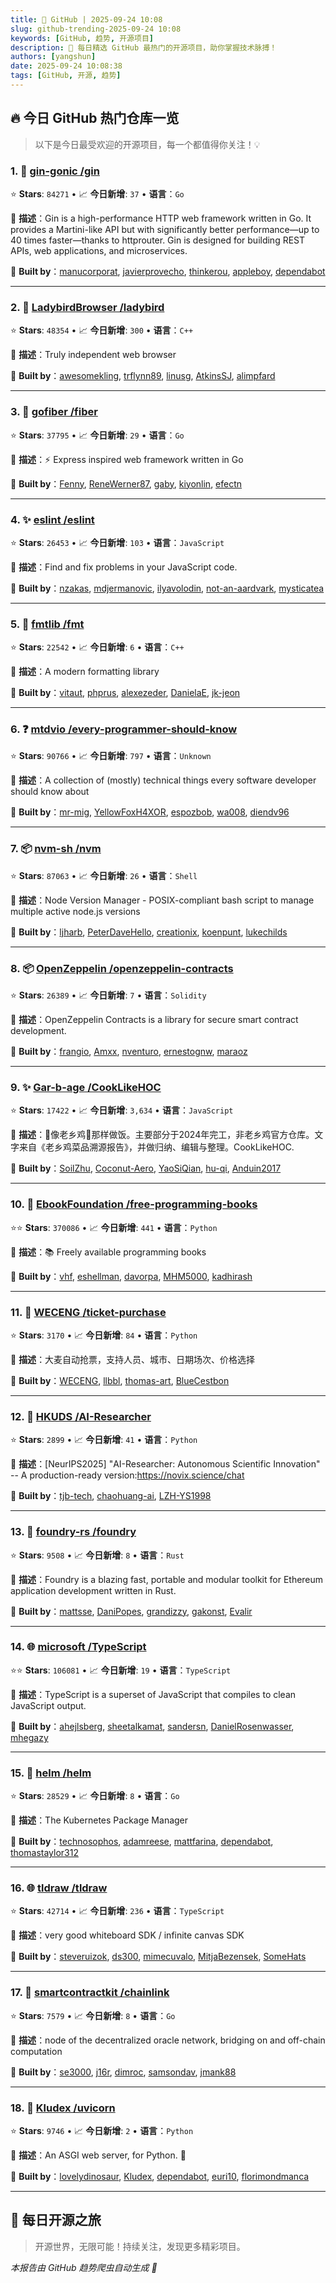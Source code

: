 ```yaml
---
title: 🚀 GitHub | 2025-09-24 10:08
slug: github-trending-2025-09-24 10:08
keywords: [GitHub, 趋势, 开源项目]
description: 🌟 每日精选 GitHub 最热门的开源项目，助你掌握技术脉搏！
authors: [yangshun]
date: 2025-09-24 10:08:38
tags: [GitHub, 开源, 趋势]
---
```


## 🔥 今日 GitHub 热门仓库一览

> 以下是今日最受欢迎的开源项目，每一个都值得你关注！💡

### 1. 🚦 [gin-gonic /gin](https://github.com/gin-gonic/gin)

⭐ **Stars**: `84271`   •   📈 **今日新增**: `37`   •   **语言**：`Go`

📝 **描述**：Gin is a high-performance HTTP web framework written in Go. It provides a Martini-like API but with significantly better performance—up to 40 times faster—thanks to httprouter. Gin is designed for building REST APIs, web applications, and microservices.

🤝 **Built by**：[manucorporat](https://github.com/manucorporat), [javierprovecho](https://github.com/javierprovecho), [thinkerou](https://github.com/thinkerou), [appleboy](https://github.com/appleboy), [dependabot](https://github.com/dependabot)

---

### 2. 🔧 [LadybirdBrowser /ladybird](https://github.com/LadybirdBrowser/ladybird)

⭐ **Stars**: `48354`   •   📈 **今日新增**: `300`   •   **语言**：`C++`

📝 **描述**：Truly independent web browser

🤝 **Built by**：[awesomekling](https://github.com/awesomekling), [trflynn89](https://github.com/trflynn89), [linusg](https://github.com/linusg), [AtkinsSJ](https://github.com/AtkinsSJ), [alimpfard](https://github.com/alimpfard)

---

### 3. 🚦 [gofiber /fiber](https://github.com/gofiber/fiber)

⭐ **Stars**: `37795`   •   📈 **今日新增**: `29`   •   **语言**：`Go`

📝 **描述**：⚡️ Express inspired web framework written in Go

🤝 **Built by**：[Fenny](https://github.com/Fenny), [ReneWerner87](https://github.com/ReneWerner87), [gaby](https://github.com/gaby), [kiyonlin](https://github.com/kiyonlin), [efectn](https://github.com/efectn)

---

### 4. ✨ [eslint /eslint](https://github.com/eslint/eslint)

⭐ **Stars**: `26453`   •   📈 **今日新增**: `103`   •   **语言**：`JavaScript`

📝 **描述**：Find and fix problems in your JavaScript code.

🤝 **Built by**：[nzakas](https://github.com/nzakas), [mdjermanovic](https://github.com/mdjermanovic), [ilyavolodin](https://github.com/ilyavolodin), [not-an-aardvark](https://github.com/not-an-aardvark), [mysticatea](https://github.com/mysticatea)

---

### 5. 🔧 [fmtlib /fmt](https://github.com/fmtlib/fmt)

⭐ **Stars**: `22542`   •   📈 **今日新增**: `6`   •   **语言**：`C++`

📝 **描述**：A modern formatting library

🤝 **Built by**：[vitaut](https://github.com/vitaut), [phprus](https://github.com/phprus), [alexezeder](https://github.com/alexezeder), [DanielaE](https://github.com/DanielaE), [jk-jeon](https://github.com/jk-jeon)

---

### 6. ❓ [mtdvio /every-programmer-should-know](https://github.com/mtdvio/every-programmer-should-know)

⭐ **Stars**: `90766`   •   📈 **今日新增**: `797`   •   **语言**：`Unknown`

📝 **描述**：A collection of (mostly) technical things every software developer should know about

🤝 **Built by**：[mr-mig](https://github.com/mr-mig), [YellowFoxH4XOR](https://github.com/YellowFoxH4XOR), [espozbob](https://github.com/espozbob), [wa008](https://github.com/wa008), [diendv96](https://github.com/diendv96)

---

### 7. 📦 [nvm-sh /nvm](https://github.com/nvm-sh/nvm)

⭐ **Stars**: `87063`   •   📈 **今日新增**: `26`   •   **语言**：`Shell`

📝 **描述**：Node Version Manager - POSIX-compliant bash script to manage multiple active node.js versions

🤝 **Built by**：[ljharb](https://github.com/ljharb), [PeterDaveHello](https://github.com/PeterDaveHello), [creationix](https://github.com/creationix), [koenpunt](https://github.com/koenpunt), [lukechilds](https://github.com/lukechilds)

---

### 8. 📦 [OpenZeppelin /openzeppelin-contracts](https://github.com/OpenZeppelin/openzeppelin-contracts)

⭐ **Stars**: `26389`   •   📈 **今日新增**: `7`   •   **语言**：`Solidity`

📝 **描述**：OpenZeppelin Contracts is a library for secure smart contract development.

🤝 **Built by**：[frangio](https://github.com/frangio), [Amxx](https://github.com/Amxx), [nventuro](https://github.com/nventuro), [ernestognw](https://github.com/ernestognw), [maraoz](https://github.com/maraoz)

---

### 9. ✨ [Gar-b-age /CookLikeHOC](https://github.com/Gar-b-age/CookLikeHOC)

⭐ **Stars**: `17422`   •   📈 **今日新增**: `3,634`   •   **语言**：`JavaScript`

📝 **描述**：🥢像老乡鸡🐔那样做饭。主要部分于2024年完工，非老乡鸡官方仓库。文字来自《老乡鸡菜品溯源报告》，并做归纳、编辑与整理。CookLikeHOC.

🤝 **Built by**：[SoilZhu](https://github.com/SoilZhu), [Coconut-Aero](https://github.com/Coconut-Aero), [YaoSiQian](https://github.com/YaoSiQian), [hu-qi](https://github.com/hu-qi), [Anduin2017](https://github.com/Anduin2017)

---

### 10. 🐍 [EbookFoundation /free-programming-books](https://github.com/EbookFoundation/free-programming-books)

⭐⭐ **Stars**: `370086`   •   📈 **今日新增**: `441`   •   **语言**：`Python`

📝 **描述**：📚 Freely available programming books

🤝 **Built by**：[vhf](https://github.com/vhf), [eshellman](https://github.com/eshellman), [davorpa](https://github.com/davorpa), [MHM5000](https://github.com/MHM5000), [kadhirash](https://github.com/kadhirash)

---

### 11. 🐍 [WECENG /ticket-purchase](https://github.com/WECENG/ticket-purchase)

⭐ **Stars**: `3170`   •   📈 **今日新增**: `84`   •   **语言**：`Python`

📝 **描述**：大麦自动抢票，支持人员、城市、日期场次、价格选择

🤝 **Built by**：[WECENG](https://github.com/WECENG), [llbbl](https://github.com/llbbl), [thomas-art](https://github.com/thomas-art), [BlueCestbon](https://github.com/BlueCestbon)

---

### 12. 🐍 [HKUDS /AI-Researcher](https://github.com/HKUDS/AI-Researcher)

⭐ **Stars**: `2899`   •   📈 **今日新增**: `41`   •   **语言**：`Python`

📝 **描述**：[NeurIPS2025] "AI-Researcher: Autonomous Scientific Innovation" -- A production-ready version:https://novix.science/chat

🤝 **Built by**：[tjb-tech](https://github.com/tjb-tech), [chaohuang-ai](https://github.com/chaohuang-ai), [LZH-YS1998](https://github.com/LZH-YS1998)

---

### 13. 🦀 [foundry-rs /foundry](https://github.com/foundry-rs/foundry)

⭐ **Stars**: `9508`   •   📈 **今日新增**: `8`   •   **语言**：`Rust`

📝 **描述**：Foundry is a blazing fast, portable and modular toolkit for Ethereum application development written in Rust.

🤝 **Built by**：[mattsse](https://github.com/mattsse), [DaniPopes](https://github.com/DaniPopes), [grandizzy](https://github.com/grandizzy), [gakonst](https://github.com/gakonst), [Evalir](https://github.com/Evalir)

---

### 14. 🌐 [microsoft /TypeScript](https://github.com/microsoft/TypeScript)

⭐⭐ **Stars**: `106081`   •   📈 **今日新增**: `19`   •   **语言**：`TypeScript`

📝 **描述**：TypeScript is a superset of JavaScript that compiles to clean JavaScript output.

🤝 **Built by**：[ahejlsberg](https://github.com/ahejlsberg), [sheetalkamat](https://github.com/sheetalkamat), [sandersn](https://github.com/sandersn), [DanielRosenwasser](https://github.com/DanielRosenwasser), [mhegazy](https://github.com/mhegazy)

---

### 15. 🚦 [helm /helm](https://github.com/helm/helm)

⭐ **Stars**: `28529`   •   📈 **今日新增**: `8`   •   **语言**：`Go`

📝 **描述**：The Kubernetes Package Manager

🤝 **Built by**：[technosophos](https://github.com/technosophos), [adamreese](https://github.com/adamreese), [mattfarina](https://github.com/mattfarina), [dependabot](https://github.com/dependabot), [thomastaylor312](https://github.com/thomastaylor312)

---

### 16. 🌐 [tldraw /tldraw](https://github.com/tldraw/tldraw)

⭐ **Stars**: `42714`   •   📈 **今日新增**: `236`   •   **语言**：`TypeScript`

📝 **描述**：very good whiteboard SDK / infinite canvas SDK

🤝 **Built by**：[steveruizok](https://github.com/steveruizok), [ds300](https://github.com/ds300), [mimecuvalo](https://github.com/mimecuvalo), [MitjaBezensek](https://github.com/MitjaBezensek), [SomeHats](https://github.com/SomeHats)

---

### 17. 🚦 [smartcontractkit /chainlink](https://github.com/smartcontractkit/chainlink)

⭐ **Stars**: `7579`   •   📈 **今日新增**: `8`   •   **语言**：`Go`

📝 **描述**：node of the decentralized oracle network, bridging on and off-chain computation

🤝 **Built by**：[se3000](https://github.com/se3000), [j16r](https://github.com/j16r), [dimroc](https://github.com/dimroc), [samsondav](https://github.com/samsondav), [jmank88](https://github.com/jmank88)

---

### 18. 🐍 [Kludex /uvicorn](https://github.com/Kludex/uvicorn)

⭐ **Stars**: `9746`   •   📈 **今日新增**: `2`   •   **语言**：`Python`

📝 **描述**：An ASGI web server, for Python. 🦄

🤝 **Built by**：[lovelydinosaur](https://github.com/lovelydinosaur), [Kludex](https://github.com/Kludex), [dependabot](https://github.com/dependabot), [euri10](https://github.com/euri10), [florimondmanca](https://github.com/florimondmanca)

---

## 🌈 每日开源之旅

> 开源世界，无限可能！持续关注，发现更多精彩项目。

*本报告由 GitHub 趋势爬虫自动生成 🤖*
